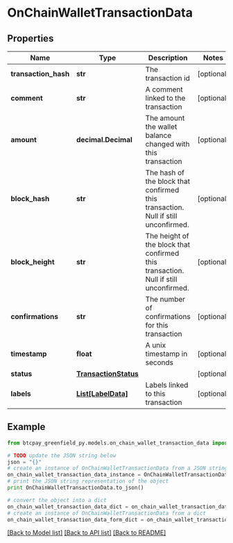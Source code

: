 # OnChainWalletTransactionData


## Properties
Name | Type | Description | Notes
------------ | ------------- | ------------- | -------------
**transaction_hash** | **str** | The transaction id | [optional] 
**comment** | **str** | A comment linked to the transaction | [optional] 
**amount** | **decimal.Decimal** | The amount the wallet balance changed with this transaction | [optional] 
**block_hash** | **str** | The hash of the block that confirmed this transaction. Null if still unconfirmed. | [optional] 
**block_height** | **str** | The height of the block that confirmed this transaction. Null if still unconfirmed. | [optional] 
**confirmations** | **str** | The number of confirmations for this transaction | [optional] 
**timestamp** | **float** | A unix timestamp in seconds | [optional] 
**status** | [**TransactionStatus**](TransactionStatus.md) |  | [optional] 
**labels** | [**List[LabelData]**](LabelData.md) | Labels linked to this transaction | [optional] 

## Example

```python
from btcpay_greenfield_py.models.on_chain_wallet_transaction_data import OnChainWalletTransactionData

# TODO update the JSON string below
json = "{}"
# create an instance of OnChainWalletTransactionData from a JSON string
on_chain_wallet_transaction_data_instance = OnChainWalletTransactionData.from_json(json)
# print the JSON string representation of the object
print OnChainWalletTransactionData.to_json()

# convert the object into a dict
on_chain_wallet_transaction_data_dict = on_chain_wallet_transaction_data_instance.to_dict()
# create an instance of OnChainWalletTransactionData from a dict
on_chain_wallet_transaction_data_form_dict = on_chain_wallet_transaction_data.from_dict(on_chain_wallet_transaction_data_dict)
```
[[Back to Model list]](../README.md#documentation-for-models) [[Back to API list]](../README.md#documentation-for-api-endpoints) [[Back to README]](../README.md)



